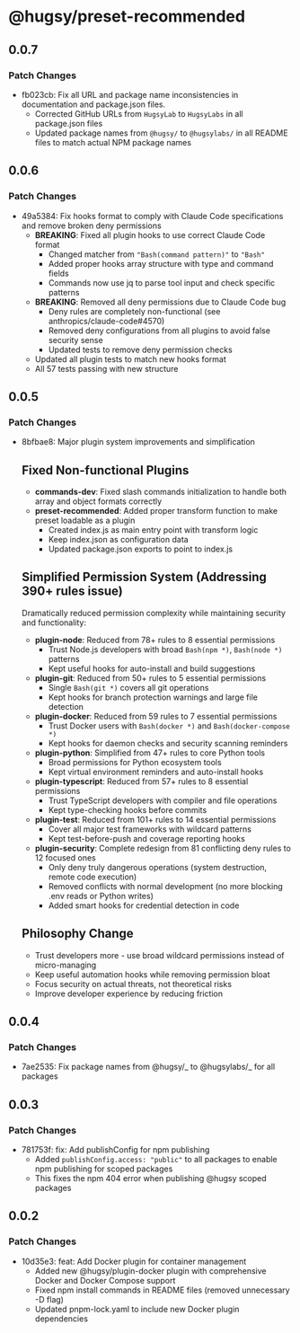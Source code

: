 # @hugsy/preset-recommended

## 0.0.7

### Patch Changes

- fb023cb: Fix all URL and package name inconsistencies in documentation and package.json files.
  - Corrected GitHub URLs from `HugsyLab` to `HugsyLabs` in all package.json files
  - Updated package names from `@hugsy/` to `@hugsylabs/` in all README files to match actual NPM package names

## 0.0.6

### Patch Changes

- 49a5384: Fix hooks format to comply with Claude Code specifications and remove broken deny permissions
  - **BREAKING**: Fixed all plugin hooks to use correct Claude Code format
    - Changed matcher from `"Bash(command pattern)"` to `"Bash"`
    - Added proper hooks array structure with type and command fields
    - Commands now use jq to parse tool input and check specific patterns
  - **BREAKING**: Removed all deny permissions due to Claude Code bug
    - Deny rules are completely non-functional (see anthropics/claude-code#4570)
    - Removed deny configurations from all plugins to avoid false security sense
    - Updated tests to remove deny permission checks
  - Updated all plugin tests to match new hooks format
  - All 57 tests passing with new structure

## 0.0.5

### Patch Changes

- 8bfbae8: Major plugin system improvements and simplification

  ## Fixed Non-functional Plugins
  - **commands-dev**: Fixed slash commands initialization to handle both array and object formats correctly
  - **preset-recommended**: Added proper transform function to make preset loadable as a plugin
    - Created index.js as main entry point with transform logic
    - Keep index.json as configuration data
    - Updated package.json exports to point to index.js

  ## Simplified Permission System (Addressing 390+ rules issue)

  Dramatically reduced permission complexity while maintaining security and functionality:
  - **plugin-node**: Reduced from 78+ rules to 8 essential permissions
    - Trust Node.js developers with broad `Bash(npm *)`, `Bash(node *)` patterns
    - Kept useful hooks for auto-install and build suggestions
  - **plugin-git**: Reduced from 50+ rules to 5 essential permissions
    - Single `Bash(git *)` covers all git operations
    - Kept hooks for branch protection warnings and large file detection
  - **plugin-docker**: Reduced from 59 rules to 7 essential permissions
    - Trust Docker users with `Bash(docker *)` and `Bash(docker-compose *)`
    - Kept hooks for daemon checks and security scanning reminders
  - **plugin-python**: Simplified from 47+ rules to core Python tools
    - Broad permissions for Python ecosystem tools
    - Kept virtual environment reminders and auto-install hooks
  - **plugin-typescript**: Reduced from 57+ rules to 8 essential permissions
    - Trust TypeScript developers with compiler and file operations
    - Kept type-checking hooks before commits
  - **plugin-test**: Reduced from 101+ rules to 14 essential permissions
    - Cover all major test frameworks with wildcard patterns
    - Kept test-before-push and coverage reporting hooks
  - **plugin-security**: Complete redesign from 81 conflicting deny rules to 12 focused ones
    - Only deny truly dangerous operations (system destruction, remote code execution)
    - Removed conflicts with normal development (no more blocking .env reads or Python writes)
    - Added smart hooks for credential detection in code

  ## Philosophy Change
  - Trust developers more - use broad wildcard permissions instead of micro-managing
  - Keep useful automation hooks while removing permission bloat
  - Focus security on actual threats, not theoretical risks
  - Improve developer experience by reducing friction

## 0.0.4

### Patch Changes

- 7ae2535: Fix package names from @hugsy/_ to @hugsylabs/_ for all packages

## 0.0.3

### Patch Changes

- 781753f: fix: Add publishConfig for npm publishing
  - Added `publishConfig.access: "public"` to all packages to enable npm publishing for scoped packages
  - This fixes the npm 404 error when publishing @hugsy scoped packages

## 0.0.2

### Patch Changes

- 10d35e3: feat: Add Docker plugin for container management
  - Added new @hugsy/plugin-docker plugin with comprehensive Docker and Docker Compose support
  - Fixed npm install commands in README files (removed unnecessary -D flag)
  - Updated pnpm-lock.yaml to include new Docker plugin dependencies
